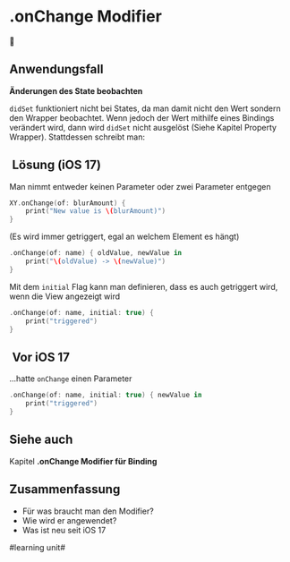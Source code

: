 # .onChange Modifier
📸

## Anwendungsfall
**Änderungen des State beobachten**

`didSet` funktioniert nicht bei States, da man damit nicht den Wert sondern den Wrapper beobachtet. Wenn jedoch der Wert mithilfe eines Bindings verändert wird, dann wird `didSet` nicht ausgelöst (Siehe Kapitel Property Wrapper). Stattdessen schreibt man:

##  Lösung (iOS 17)

Man nimmt entweder keinen Parameter oder zwei Parameter entgegen

```swift
XY.onChange(of: blurAmount) {
	print("New value is \(blurAmount)")
}
```

(Es wird immer getriggert, egal an welchem Element es hängt)



```swift
.onChange(of: name) { oldValue, newValue in
	print("\(oldValue) -> \(newValue)")
}
```

Mit dem `initial` Flag kann man definieren, dass es auch getriggert wird, wenn die View angezeigt wird

```swift
.onChange(of: name, initial: true) {
	print("triggered")
}
```


##  Vor iOS 17

...hatte `onChange` einen Parameter

```swift
.onChange(of: name, initial: true) { newValue in
	print("triggered")
}
```

## Siehe auch
Kapitel **.onChange Modifier für Binding**

## Zusammenfassung
- Für was braucht man den Modifier?
- Wie wird er angewendet?
- Was ist neu seit iOS 17

#learning unit#